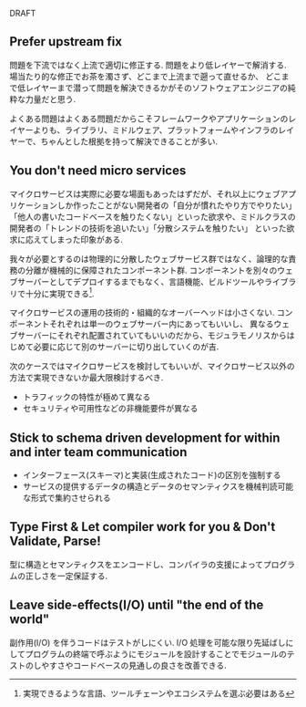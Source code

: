 DRAFT

## Prefer upstream fix

問題を下流ではなく上流で適切に修正する. 問題をより低レイヤーで解消する. 場当たり的な修正でお茶を濁さず、どこまで上流まで遡って直せるか、
どこまで低レイヤーまで潜って問題を解決できるかがそのソフトウェアエンジニアの純粋な力量だと思う.

よくある問題はよくある問題だからこそフレームワークやアプリケーションのレイヤーよりも、ライブラリ、ミドルウェア、プラットフォームやインフラのレイヤーで、ちゃんとした根拠を持って解決できることが多い.

## You don't need micro services

マイクロサービスは実際に必要な場面もあったはずだが、それ以上にウェブアプリケーションしか作ったことがない開発者の「自分が慣れたやり方でやりたい」
「他人の書いたコードベースを触りたくない」といった欲求や、ミドルクラスの開発者の「トレンドの技術を追いたい」「分散システムを触りたい」
といった欲求に応えてしまった印象がある.

我々が必要とするのは物理的に分散したウェブサービス群ではなく、論理的な責務の分離が機械的に保障されたコンポーネント群.
コンポーネントを別々のウェブサーバーとしてデプロイするまでもなく、言語機能、ビルドツールやライブラリで十分に実現できる[^1].

[^1]: 実現できるような言語、ツールチェーンやエコシステムを選ぶ必要はある

マイクロサービスの運用の技術的・組織的なオーバーヘッドは小さくない. コンポーネントそれぞれは単一のウェブサーバー内にあってもいいし、
異なるウェブサーバーにそれぞれ配置されていてもいいのだから、モジュラモノリスからはじめて必要に応じて別のサーバーに切り出していくのが吉.

次のケースではマイクロサービスを検討してもいいが、マイクロサービス以外の方法で実現できないか最大限検討するべき.

- トラフィックの特性が極めて異なる
- セキュリティや可用性などの非機能要件が異なる

## Stick to schema driven development for within and inter team communication 

- インターフェース(スキーマ)と実装(生成されたコード)の区別を強制する
- サービスの提供するデータの構造とデータのセマンティクスを機械判読可能な形式で集約させられる

## Type First & Let compiler work for you & Don't Validate, Parse!

型に構造とセマンティクスをエンコードし、コンパイラの支援によってプログラムの正しさを一定保証する.

## Leave side-effects(I/O) until "the end of the world"

副作用(I/O) を伴うコードはテストがしにくい.
I/O 処理を可能な限り先延ばしにしてプログラムの終端で呼ぶようにモジュールを設計することでモジュールのテストのしやすさやコードベースの見通しの良さを改善できる.
